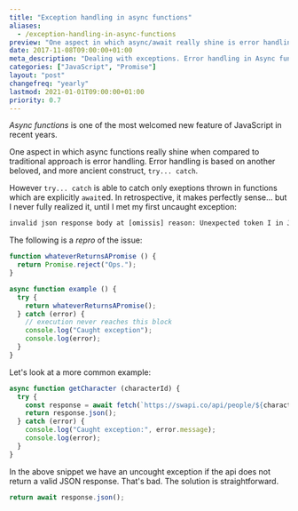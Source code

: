 ```yaml
---
title: "Exception handling in async functions"
aliases:
  - /exception-handling-in-async-functions
preview: "One aspect in which async/await really shine is error handling, but there's a caveat you'd be better be aware of."
date: 2017-11-08T09:00:00+01:00
meta_description: "Dealing with exceptions. Error handling in Async functions."
categories: ["JavaScript", "Promise"]
layout: "post"
changefreq: "yearly"
lastmod: 2021-01-01T09:00:00+01:00
priority: 0.7
---
```


*Async functions* is one of the most welcomed new feature of JavaScript in recent years.

One aspect in which async functions really shine when compared to traditional approach is error handling. Error handling is based on another beloved, and more ancient construct, `try... catch`.

However `try... catch` is able to catch only exeptions thrown in functions which are explicitly `await`ed. In retrospective, it makes perfectly sense... but I never fully realized it, until I met my first uncaught exception:

```txt
invalid json response body at [omissis] reason: Unexpected token I in JSON at position 0
```

The following is a *repro* of the issue:

```js
function whateverReturnsAPromise () {
  return Promise.reject("Ops.");
}

async function example () {
  try {
    return whateverReturnsAPromise();
  } catch (error) {
    // execution never reaches this block
    console.log("Caught exception");
    console.log(error);
  }
}
```

Let's look at a more common example:

```js
async function getCharacter (characterId) {
  try {
    const response = await fetch(`https://swapi.co/api/people/${characterId}`);
    return response.json();
  } catch (error) {
    console.log("Caught exception:", error.message);
    console.log(error);
  }
}
```

In the above snippet we have an uncought exception if the api does not return a valid JSON response. That's bad. The solution is straightforward.

```js
return await response.json();
```